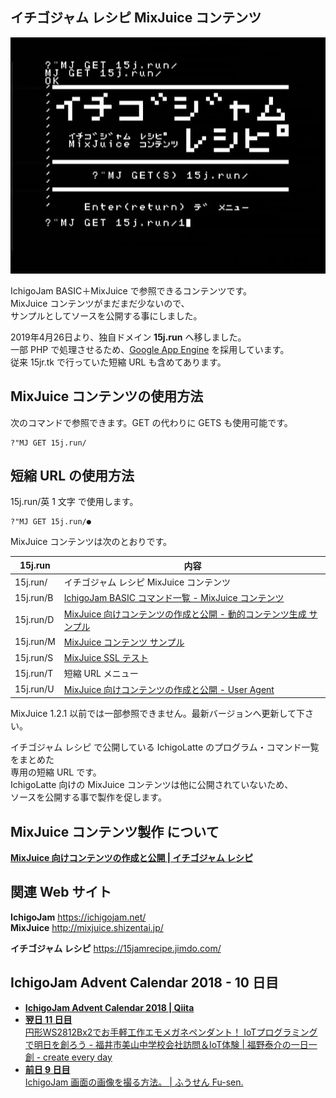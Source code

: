 ## イチゴジャム レシピ MixJuice コンテンツ

![スクリーンショット](screenshot.jpg)

IchigoJam BASIC＋MixJuice で参照できるコンテンツです。\
MixJuice コンテンツがまだまだ少ないので、\
サンプルとしてソースを公開する事にしました。

2019年4月26日より、独自ドメイン **15j.run** へ移しました。\
一部 PHP で処理させるため、[Google App Engine](https://cloud.google.com/appengine/docs/whatisgoogleappengine?hl=ja) を採用しています。\
従来 15jr.tk で行っていた短縮 URL も含めてあります。

## MixJuice コンテンツの使用方法

次のコマンドで参照できます。GET の代わりに GETS も使用可能です。

```
?"MJ GET 15j.run/
```

## 短縮 URL の使用方法

15j.run/英 1 文字 で使用します。

```
?"MJ GET 15j.run/●
```

MixJuice コンテンツは次のとおりです。

|15j.run  |内容|
|---------|---|
|15j.run/ |イチゴジャム レシピ MixJuice コンテンツ|
|15j.run/B|[IchigoJam BASIC コマンド一覧 - MixJuice コンテンツ](https://github.com/fu-sen/IJHELP)|
|15j.run/D|[MixJuice 向けコンテンツの作成と公開 - 動的コンテンツ生成 サンプル](http://kidspod.club/program/?id=685)|
|15j.run/M|[MixJuice コンテンツ サンプル](https://github.com/fu-sen/ijmj.eu.org)|
|15j.run/S|[MixJuice SSL テスト](https://github.com/fu-sen/mixjuice-ssl.net.eu.org)|
|15j.run/T|短縮 URL メニュー|
|15j.run/U|[MixJuice 向けコンテンツの作成と公開 - User Agent](https://15jamrecipe.jimdo.com/mixjuice/%E3%82%B3%E3%83%B3%E3%83%86%E3%83%B3%E3%83%84%E3%81%AE%E4%BD%9C%E6%88%90%E3%81%A8%E5%85%AC%E9%96%8B/#ua)|

MixJuice 1.2.1 以前では一部参照できません。最新バージョンへ更新して下さい。

イチゴジャム レシピ で公開している IchigoLatte のプログラム・コマンド一覧をまとめた\
専用の短縮 URL です。\
IchigoLatte 向けの MixJuice コンテンツは他に公開されていないため、\
ソースを公開する事で製作を促します。

## MixJuice コンテンツ製作 について

[**MixJuice 向けコンテンツの作成と公開 | イチゴジャム レシピ**](https://15jamrecipe.jimdo.com/mixjuice/%E3%82%B3%E3%83%B3%E3%83%86%E3%83%B3%E3%83%84%E3%81%AE%E4%BD%9C%E6%88%90%E3%81%A8%E5%85%AC%E9%96%8B/)
## 関連 Web サイト

**IchigoJam** https://ichigojam.net/ \
**MixJuice** http://mixjuice.shizentai.jp/

**イチゴジャム レシピ** https://15jamrecipe.jimdo.com/

## IchigoJam Advent Calendar 2018 - 10 日目

- [**IchigoJam Advent Calendar 2018 | Qiita**](https://qiita.com/advent-calendar/2018/ichigojam)
- [**翌日 11 日目**<br />円形WS2812Bx2でお手軽工作エモメガネペンダント！ IoTプログラミングで明日を創ろう - 福井市美山中学校会社訪問＆IoT体験 | 福野泰介の一日一創 - create every day](http://fukuno.jig.jp/2331)
- [**前日 9 日目**<br />IchigoJam 画面の画像を撮る方法。 | ふうせん Fu-sen.](https://balloon.gq/2018/12/ichigojam-%E7%94%BB%E9%9D%A2%E3%81%AE%E7%94%BB%E5%83%8F%E3%82%92%E6%92%AE%E3%82%8B%E6%96%B9%E6%B3%95/)
